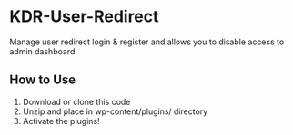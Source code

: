 # KDR-User-Redirect
Manage user redirect login & register and allows you to disable access to admin dashboard

## How to Use
1. Download or clone this code
2. Unzip and place in wp-content/plugins/ directory
3. Activate the plugins!